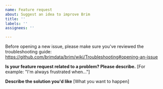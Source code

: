 ```yaml
---
name: Feature request
about: Suggest an idea to improve Brim
title: ''
labels: ''
assignees: ''

---
```


Before opening a new issue, please make sure you've reviewed the troubleshooting guide:
https://github.com/brimdata/brim/wiki/Troubleshooting#opening-an-issue

**Is your feature request related to a problem? Please describe.**
[For example: "I'm always frustrated when..."]

**Describe the solution you'd like**
[What you want to happen]
